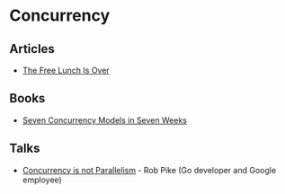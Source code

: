 Concurrency
===========

Articles
--------

 * [The Free Lunch Is Over](http://www.gotw.ca/publications/concurrency-ddj.htm)


Books
-----

 * [Seven Concurrency Models in Seven Weeks](http://pragprog.com/book/pb7con/seven-concurrency-models-in-seven-weeks)


Talks
-----

 * [Concurrency is not Parallelism](http://concur.rspace.googlecode.com/hg/talk/concur.html) - Rob Pike (Go developer and Google employee)
